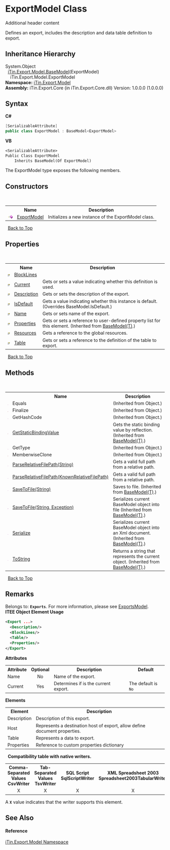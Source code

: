 # ExportModel Class
Additional header content 

Defines an export, includes the description and data table definition to export.


## Inheritance Hierarchy
System.Object<br />&nbsp;&nbsp;<a href="T_iTin_Export_Model_BaseModel_1">iTin.Export.Model.BaseModel</a>(ExportModel)<br />&nbsp;&nbsp;&nbsp;&nbsp;iTin.Export.Model.ExportModel<br />
**Namespace:**&nbsp;<a href="N_iTin_Export_Model">iTin.Export.Model</a><br />**Assembly:**&nbsp;iTin.Export.Core (in iTin.Export.Core.dll) Version: 1.0.0.0 (1.0.0.0)

## Syntax

**C#**<br />
``` C#
[SerializableAttribute]
public class ExportModel : BaseModel<ExportModel>
```

**VB**<br />
``` VB
<SerializableAttribute>
Public Class ExportModel
	Inherits BaseModel(Of ExportModel)
```

The ExportModel type exposes the following members.


## Constructors
&nbsp;<table><tr><th></th><th>Name</th><th>Description</th></tr><tr><td>![Public method](media/pubmethod.gif "Public method")</td><td><a href="M_iTin_Export_Model_ExportModel__ctor">ExportModel</a></td><td>
Initializes a new instance of the ExportModel class.</td></tr></table>&nbsp;
<a href="#exportmodel-class">Back to Top</a>

## Properties
&nbsp;<table><tr><th></th><th>Name</th><th>Description</th></tr><tr><td>![Public property](media/pubproperty.gif "Public property")</td><td><a href="P_iTin_Export_Model_ExportModel_BlockLines">BlockLines</a></td><td /></tr><tr><td>![Public property](media/pubproperty.gif "Public property")</td><td><a href="P_iTin_Export_Model_ExportModel_Current">Current</a></td><td>
Gets or sets a value indicating whether this definition is used.</td></tr><tr><td>![Public property](media/pubproperty.gif "Public property")</td><td><a href="P_iTin_Export_Model_ExportModel_Description">Description</a></td><td>
Gets or sets the description of the export.</td></tr><tr><td>![Public property](media/pubproperty.gif "Public property")</td><td><a href="P_iTin_Export_Model_ExportModel_IsDefault">IsDefault</a></td><td>
Gets a value indicating whether this instance is default.
 (Overrides BaseModel.IsDefault.)</td></tr><tr><td>![Public property](media/pubproperty.gif "Public property")</td><td><a href="P_iTin_Export_Model_ExportModel_Name">Name</a></td><td>
Gets or sets name of the export.</td></tr><tr><td>![Public property](media/pubproperty.gif "Public property")</td><td><a href="P_iTin_Export_Model_BaseModel_1_Properties">Properties</a></td><td>
Gets or sets a reference to user-defined property list for this element.
 (Inherited from <a href="T_iTin_Export_Model_BaseModel_1">BaseModel(T)</a>.)</td></tr><tr><td>![Public property](media/pubproperty.gif "Public property")</td><td><a href="P_iTin_Export_Model_ExportModel_Resources">Resources</a></td><td>
Gets a reference to the global resources.</td></tr><tr><td>![Public property](media/pubproperty.gif "Public property")</td><td><a href="P_iTin_Export_Model_ExportModel_Table">Table</a></td><td>
Gets or sets a reference to the definition of the table to export.</td></tr></table>&nbsp;
<a href="#exportmodel-class">Back to Top</a>

## Methods
&nbsp;<table><tr><th></th><th>Name</th><th>Description</th></tr><tr><td>![Public method](media/pubmethod.gif "Public method")</td><td>Equals</td><td> (Inherited from Object.)</td></tr><tr><td>![Protected method](media/protmethod.gif "Protected method")</td><td>Finalize</td><td> (Inherited from Object.)</td></tr><tr><td>![Public method](media/pubmethod.gif "Public method")</td><td>GetHashCode</td><td> (Inherited from Object.)</td></tr><tr><td>![Protected method](media/protmethod.gif "Protected method")</td><td><a href="M_iTin_Export_Model_BaseModel_1_GetStaticBindingValue">GetStaticBindingValue</a></td><td>
Gets the static binding value by reflection.
 (Inherited from <a href="T_iTin_Export_Model_BaseModel_1">BaseModel(T)</a>.)</td></tr><tr><td>![Public method](media/pubmethod.gif "Public method")</td><td>GetType</td><td> (Inherited from Object.)</td></tr><tr><td>![Protected method](media/protmethod.gif "Protected method")</td><td>MemberwiseClone</td><td> (Inherited from Object.)</td></tr><tr><td>![Public method](media/pubmethod.gif "Public method")</td><td><a href="M_iTin_Export_Model_ExportModel_ParseRelativeFilePath_1">ParseRelativeFilePath(String)</a></td><td>
Gets a valid full path from a relative path.</td></tr><tr><td>![Public method](media/pubmethod.gif "Public method")</td><td><a href="M_iTin_Export_Model_ExportModel_ParseRelativeFilePath">ParseRelativeFilePath(KnownRelativeFilePath)</a></td><td>
Gets a valid full path from a relative path.</td></tr><tr><td>![Public method](media/pubmethod.gif "Public method")</td><td><a href="M_iTin_Export_Model_BaseModel_1_SaveToFile">SaveToFile(String)</a></td><td>
Saves to file.
 (Inherited from <a href="T_iTin_Export_Model_BaseModel_1">BaseModel(T)</a>.)</td></tr><tr><td>![Public method](media/pubmethod.gif "Public method")</td><td><a href="M_iTin_Export_Model_BaseModel_1_SaveToFile_1">SaveToFile(String, Exception)</a></td><td>
Serializes current BaseModel object into file
 (Inherited from <a href="T_iTin_Export_Model_BaseModel_1">BaseModel(T)</a>.)</td></tr><tr><td>![Public method](media/pubmethod.gif "Public method")</td><td><a href="M_iTin_Export_Model_BaseModel_1_Serialize">Serialize</a></td><td>
Serializes current BaseModel object into an Xml document.
 (Inherited from <a href="T_iTin_Export_Model_BaseModel_1">BaseModel(T)</a>.)</td></tr><tr><td>![Public method](media/pubmethod.gif "Public method")</td><td><a href="M_iTin_Export_Model_BaseModel_1_ToString">ToString</a></td><td>
Returns a string that represents the current object.
 (Inherited from <a href="T_iTin_Export_Model_BaseModel_1">BaseModel(T)</a>.)</td></tr></table>&nbsp;
<a href="#exportmodel-class">Back to Top</a>

## Remarks

Belongs to: <strong>`Exports`</strong>. For more information, please see <a href="T_iTin_Export_Model_ExportsModel">ExportsModel</a>.<br />
**ITEE Object Element Usage**<br />
``` XML
<Export ...>
  <Description/>
  <BlockLines/>
  <Table/>
  <Properties/>
</Export>
```


<strong>Attributes</strong><table><tr><th>Attribute</th><th>Optional</th><th>Description</th><th>Default</th></tr><tr><td>Name</td><td align="center">No</td><td>Name of the export.</td><td /></tr><tr><td>Current</td><td align="center">Yes</td><td>Determines if is the current export.</td><td>The default is `No`</td></tr></table><strong>Elements</strong>
&nbsp;<table><tr><th>Element</th><th>Description</th></tr><tr><td>Description</td><td>Description of this export.</td></tr><tr><td>Host</td><td>Represents a destination host of export, allow define document properties.</td></tr><tr><td>Table</td><td>Represents a data to export.</td></tr><tr><td>Properties</td><td>Reference to custom properties dictionary</td></tr></table>&nbsp;
<strong>Compatibility table with native writers.</strong><table><tr><th>Comma-Separated Values<br />CsvWriter</th><th>Tab-Separated Values<br />TsvWriter</th><th>SQL Script<br />SqlScriptWriter</th><th>XML Spreadsheet 2003<br />Spreadsheet2003TabularWriter</th></tr><tr><td align="center">X</td><td align="center">X</td><td align="center">X</td><td align="center">X</td></tr></table> A <strong>`X`</strong> value indicates that the writer supports this element.


## See Also


#### Reference
<a href="N_iTin_Export_Model">iTin.Export.Model Namespace</a><br />